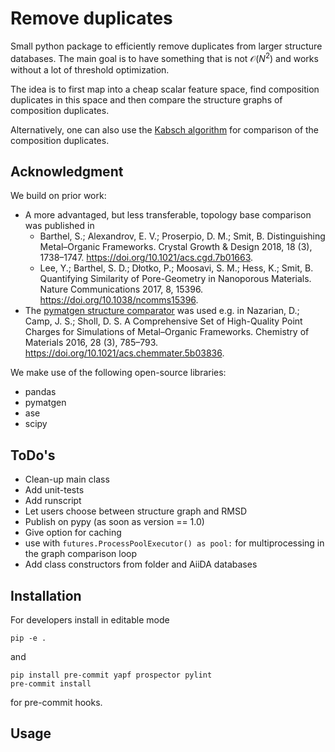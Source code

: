 # Remove duplicates
Small python package to efficiently remove duplicates from larger 
structure databases. The main goal is to have something that is not $\mathcal{O}(N^2)$ 
and works without a lot of threshold optimization. 

The idea is to first map into a cheap scalar feature space, find composition duplicates
in this space and then compare the structure graphs of composition duplicates. 

Alternatively, one can also use the [Kabsch algorithm](https://en.wikipedia.org/wiki/Kabsch_algorithm) for comparison of the composition duplicates.

## Acknowledgment
We build on prior work:

* A more advantaged, but less transferable, topology base comparison was published in 
    * Barthel, S.; Alexandrov, E. V.; Proserpio, D. M.; Smit, B. Distinguishing Metal–Organic Frameworks. Crystal Growth & Design 2018, 18 (3), 1738–1747. https://doi.org/10.1021/acs.cgd.7b01663.
    * Lee, Y.; Barthel, S. D.; Dłotko, P.; Moosavi, S. M.; Hess, K.; Smit, B. Quantifying Similarity of Pore-Geometry in Nanoporous Materials. Nature Communications 2017, 8, 15396. https://doi.org/10.1038/ncomms15396.
* The [pymatgen structure comparator](http://pymatgen.org/_modules/pymatgen/analysis/structure_matcher.html) was used e.g.  in Nazarian, D.; Camp, J. S.; Sholl, D. S. A Comprehensive Set of High-Quality Point Charges for Simulations of Metal–Organic Frameworks. Chemistry of Materials 2016, 28 (3), 785–793. https://doi.org/10.1021/acs.chemmater.5b03836.

We make use of the following open-source libraries:
* pandas
* pymatgen 
* ase 
* scipy 

## ToDo's
* Clean-up main class
* Add unit-tests
* Add runscript
* Let users choose between structure graph and RMSD
* Publish on pypy (as soon as version == 1.0)
* Give option for caching
* use with `futures.ProcessPoolExecutor() as pool:` for multiprocessing in 
the graph comparison loop 
* Add class constructors from folder and AiiDA databases 

## Installation
For developers install in editable mode

    pip -e . 
    
and 

    pip install pre-commit yapf prospector pylint
    pre-commit install
    
for pre-commit hooks. 

## Usage 